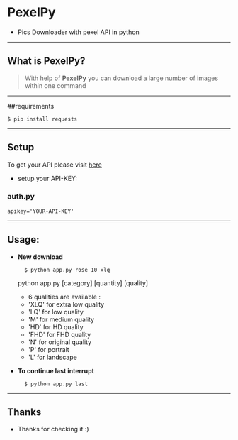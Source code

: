 # PexelPy
* Pics Downloader with pexel API in python

----
## What is PexelPy?
> With help of **PexelPy** you can download a large number of images within one command 

----

##requirements 
   
    $ pip install requests 

----

## Setup
To get your API please visit [here](https://www.pexels.com/api/new/)

* setup your API-KEY:

### auth.py
    apikey='YOUR-API-KEY' 
    

----
## Usage:
* **New download**

        $ python app.py rose 10 xlq

    python app.py [category] [quantity] [quality] 

   * 6 qualities are available :
    * 'XLQ' for extra low quality
    * 'LQ' for low quality
    * 'M' for medium quality
    * 'HD' for HD quality
    * 'FHD' for FHD quality
    * 'N' for original quality
    * 'P' for portrait
    * 'L' for landscape


* **To continue last interrupt**
 

        $ python app.py last 


----
## Thanks
* Thanks for checking it :) 

